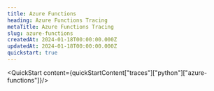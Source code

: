 ```yaml
---
title: Azure Functions
heading: Azure Functions Tracing
metaTitle: Azure Functions Tracing
slug: azure-functions
createdAt: 2024-01-18T00:00:00.000Z
updatedAt: 2024-01-18T00:00:00.000Z
quickstart: true
---
```


<QuickStart content={quickStartContent["traces"]["python"]["azure-functions"]}/>
